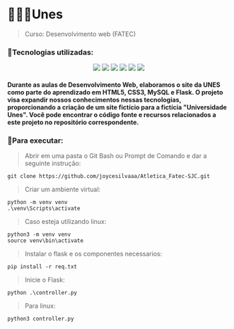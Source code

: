 <h1>👩🏻‍💻Unes</h1>

> Curso: Desenvolvimento web (FATEC)

<h3> 👾Tecnologias utilizadas:</h3>
<div align="center"/>
  <img src="https://img.shields.io/badge/GitHub-100000?style=for-the-badge&logo=github&logoColor=white&color=00072D"/>
  <img src="https://img.shields.io/badge/Python-3776AB?style=for-the-badge&logo=python&logoColor=white&color=001C55"/>
  <img src="https://img.shields.io/badge/HTML5-E34F26?style=for-the-badge&logo=html5&logoColor=white&color=0A2472"/>
  <img src="https://img.shields.io/badge/Flask-000000?style=for-the-badge&logo=flask&logoColor=white&color=0E6BA8"/>
  <img src="https://img.shields.io/badge/CSS3-1572B6?style=for-the-badge&logo=css3&logoColor=white&color=1D8A99"/> 
  <img src="https://img.shields.io/badge/MySQL-000000?style=for-the-badge&logo=mysql&logoColor=white&color=251351"/>
</div>

<h4>
Durante as aulas de Desenvolvimento Web, elaboramos o site da UNES como parte do aprendizado em HTML5, CSS3, MySQL e Flask. O projeto visa expandir nossos conhecimentos nessas tecnologias, proporcionando a criação de um site fictício para a fictícia "Universidade Unes". Você pode encontrar o código fonte e recursos relacionados a este projeto no repositório correspondente.
</h4>

<h3>📌Para executar:</h3>

>
> Abrir em uma pasta o Git Bash ou Prompt de Comando e dar a seguinte instrução:
>
    git clone https://github.com/joycesilvaaa/Atletica_Fatec-SJC.git
    
>
> Criar um ambiente virtual:
>
    python -m venv venv
    .\venv\Scripts\activate
>
> Caso esteja utilizando linux:
>
    python3 -m venv venv
    source venv\bin\activate
>
> Instalar o flask e os componentes necessarios:
>
    pip install -r req.txt
>
>
> Inicie o Flask:
>
    python .\controller.py
>
> Para linux:
>
    python3 controller.py
